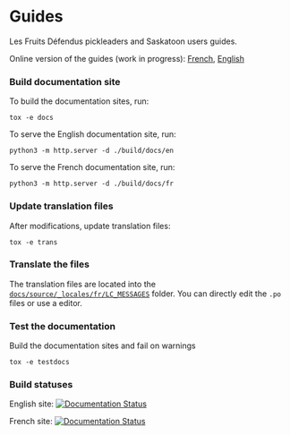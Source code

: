 # Guides

Les Fruits Défendus pickleaders and Saskatoon users guides.

Online version of the guides (work in progress): [French](http://lesfruitsdefendus.readthedocs.io/fr/), [English](http://lesfruitsdefendus.readthedocs.io/en/)

### Build documentation site

To build the documentation sites, run:

```
tox -e docs
```

To serve the English documentation site, run:
```
python3 -m http.server -d ./build/docs/en
```

To serve the French documentation site, run:
```
python3 -m http.server -d ./build/docs/fr
```

### Update translation files

After modifications, update translation files:

```
tox -e trans
```

### Translate the files

The translation files are located into the [``docs/source/_locales/fr/LC_MESSAGES``](https://github.com/LesFruitsDefendus/guides/tree/master/docs/source/_locales/fr/LC_MESSAGES) folder. 
You can directly edit the ``.po`` files or use a editor.

### Test the documentation

Build the documentation sites and fail on warnings

```
tox -e testdocs
```

### Build statuses

English site: [![Documentation Status](https://readthedocs.org/projects/lesfruitsdefendus/badge/?version=latest)](https://readthedocs.org/projects/lesfruitsdefendus/)

French site: [![Documentation Status](https://readthedocs.org/projects/lesfruitsdefendus-fr/badge/?version=latest)](https://readthedocs.org/projects/lesfruitsdefendus-fr/)
